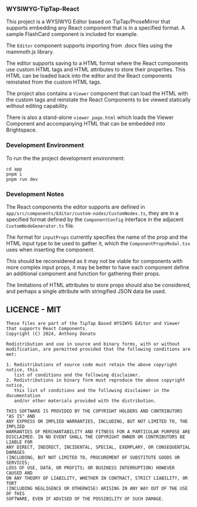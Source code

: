 ### WYSIWYG-TipTap-React

This project is a WYSIWYG Editor based on TipTap/ProseMirror that supports embedding any React component that is in a specified format. A sample FlashCard component is included for example.

The `Editor` component supports importing from .docx files using the mammoth.js library.

The editor supports saving to a HTML format where the React components use custom HTML tags and HTML attributes to store their properties.
This HTML can be loaded back into the editor and the React components reinstated from the custom HTML tags.

The project also contains a `Viewer` component that can load the HTML with the custom tags and reinstate the React Components to be viewed statically without editing capability.

There is also a stand-alone `viewer_page.html` which loads the Viewer Component and accompanying HTML that can be embedded into Brightspace.



### Development Environment

To run the the project development environment:

```
cd app
pnpm i
pnpm run dev
```

### Development Notes

The React components the editor supports are defined in `app/src/components/Editor/custom-nodes/CustomNodes.ts`, they are in a specified format defined by the `ComponentConfig` interface in the adjacent `CustomNodeGenerator.ts` file.

The format for `inputProps` currently specifies the name of the prop and the HTML input type to be used to gather it, which the `ComponentPropsModal.tsx` uses when inserting the component.

This should be reconsidered as it may not be viable for components with more complex input props, it may be better to have each component define an additional component and function for gathering their props.

The limitations of HTML attributes to store props should also be considered, and perhaps a single attribute with stringified JSON data be used.


## LICENCE - MIT

```
These files are part of the TipTap Based WYSIWYG Editor and Viewer
that supports React Components.
Copyright (C) 2024, Anthony Donato

Redistribution and use in source and binary forms, with or without
modification, are permitted provided that the following conditions are met:

1. Redistributions of source code must retain the above copyright notice, this
   list of conditions and the following disclaimer.
2. Redistributions in binary form must reproduce the above copyright notice,
   this list of conditions and the following disclaimer in the documentation
   and/or other materials provided with the distribution.

THIS SOFTWARE IS PROVIDED BY THE COPYRIGHT HOLDERS AND CONTRIBUTORS "AS IS" AND
ANY EXPRESS OR IMPLIED WARRANTIES, INCLUDING, BUT NOT LIMITED TO, THE IMPLIED
WARRANTIES OF MERCHANTABILITY AND FITNESS FOR A PARTICULAR PURPOSE ARE
DISCLAIMED. IN NO EVENT SHALL THE COPYRIGHT OWNER OR CONTRIBUTORS BE LIABLE FOR
ANY DIRECT, INDIRECT, INCIDENTAL, SPECIAL, EXEMPLARY, OR CONSEQUENTIAL DAMAGES
(INCLUDING, BUT NOT LIMITED TO, PROCUREMENT OF SUBSTITUTE GOODS OR SERVICES;
LOSS OF USE, DATA, OR PROFITS; OR BUSINESS INTERRUPTION) HOWEVER CAUSED AND
ON ANY THEORY OF LIABILITY, WHETHER IN CONTRACT, STRICT LIABILITY, OR TORT
(INCLUDING NEGLIGENCE OR OTHERWISE) ARISING IN ANY WAY OUT OF THE USE OF THIS
SOFTWARE, EVEN IF ADVISED OF THE POSSIBILITY OF SUCH DAMAGE.
```